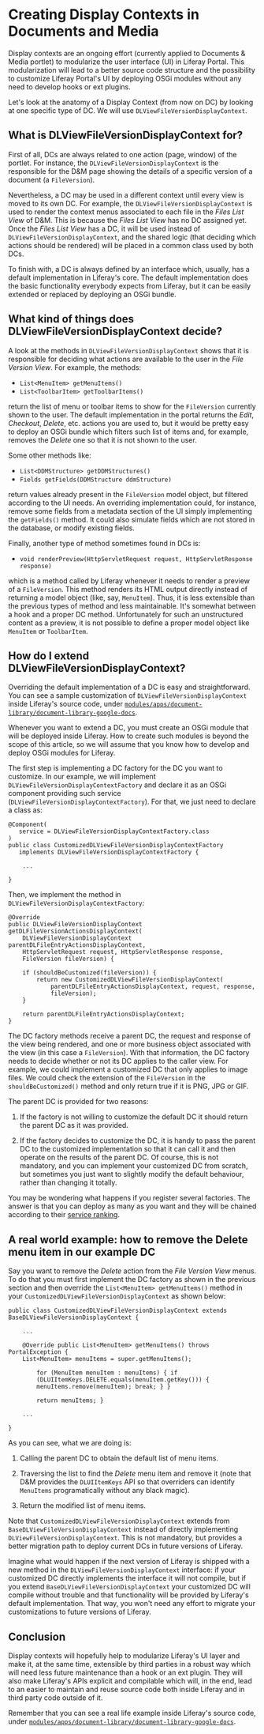 # Creating Display Contexts in Documents and Media

Display contexts are an ongoing effort (currently applied to Documents & Media
portlet) to modularize the user interface (UI) in Liferay Portal. This
modularization will lead to a better source code structure and the possibility
to customize Liferay Portal's UI by deploying OSGi modules without any need to
develop hooks or ext plugins.

Let's look at the anatomy of a Display Context (from now on DC) by looking at
one specific type of DC. We will use `DLViewFileVersionDisplayContext`.

## What is DLViewFileVersionDisplayContext for?

First of all, DCs are always related to one action (page, window) of the
portlet. For instance, the `DLViewFileVersionDisplayContext` is the responsible
for the D&M page showing the details of a specific version of a document (a
`FileVersion`).

Nevertheless, a DC may be used in a different context until every view is moved
to its own DC. For example, the `DLViewFileVersionDisplayContext` is used to
render the context menus associated to each file in the *Files List View* of
D&M. This is because the *Files List View* has no DC assigned yet. Once the
*Files List View* has a DC, it will be used instead of
`DLViewFileVersionDisplayContext`, and the shared logic (that deciding which
actions should be rendered) will be placed in a common class used by both DCs.

To finish with, a DC is always defined by an interface which, usually, has a
default implementation in Liferay's core. The default implementation does the
basic functionality everybody expects from Liferay, but it can be easily
extended or replaced by deploying an OSGi bundle.

## What kind of things does DLViewFileVersionDisplayContext decide?

A look at the methods in `DLViewFileVersionDisplayContext` shows that it is
responsible for deciding what actions are available to the user in the *File
Version View*. For example, the methods:

- `List<MenuItem> getMenuItems()`
- `List<ToolbarItem> getToolbarItems()`

return the list of menu or toolbar items to show for the `FileVersion` currently
shown to the user. The default implementation in the portal returns the *Edit*,
*Checkout*, *Delete*, etc. actions you are used to, but it would be pretty easy
to deploy an OSGi bundle which filters such list of items and, for example,
removes the *Delete* one so that it is not shown to the user.

Some other methods like:

- `List<DDMStructure> getDDMStructures()`
- `Fields getFields(DDMStructure ddmStructure)`

return values already present in the `FileVersion` model object, but filtered
according to the UI needs. An overriding implementation could, for instance,
remove some fields from a metadata section of the UI simply implementing the
`getFields()` method. It could also simulate fields which are not stored in the
database, or modify existing fields.

Finally, another type of method sometimes found in DCs is:

- `void renderPreview(HttpServletRequest request, HttpServletResponse response)`

which is a method called by Liferay whenever it needs to render a preview of a
`FileVersion`. This method renders its HTML output directly instead of returning
a model object (like, say, `MenuItem`). Thus, it is less extensible than the
previous types of method and less maintainable. It's somewhat between a hook and
a proper DC method. Unfortunately for such an unstructured content as a preview,
it is not possible to define a proper model object like `MenuItem` or
`ToolbarItem`.

## How do I extend DLViewFileVersionDisplayContext?

Overriding the default implementation of a DC is easy and straightforward. You
can see a sample customization of `DLViewFileVersionDisplayContext` inside
Liferay's source code, under
[`modules/apps/document-library/document-library-google-docs`](https://github.com/liferay/liferay-portal/tree/master/modules/apps/document-library/document-library-google-docs).

Whenever you want to extend a DC, you must create an OSGi module that will be
deployed inside Liferay. How to create such modules is beyond the scope of this
article, so we will assume that you know how to develop and deploy OSGi modules
for Liferay.

The first step is implementing a DC factory for the DC you want to customize. In
our example, we will implement `DLViewFileVersionDisplayContextFactory` and
declare it as an OSGi component providing such service
(`DLViewFileVersionDisplayContextFactory`). For that, we just need to declare a
class as:

    @Component(
       service = DLViewFileVersionDisplayContextFactory.class
    )
    public class CustomizedDLViewFileVersionDisplayContextFactory
       implements DLViewFileVersionDisplayContextFactory {

        ...

    }

Then, we implement the method in `DLViewFileVersionDisplayContextFactory`: 

    @Override
    public DLViewFileVersionDisplayContext getDLFileVersionActionsDisplayContext(
        DLViewFileVersionDisplayContext parentDLFileEntryActionsDisplayContext,
        HttpServletRequest request, HttpServletResponse response,
        FileVersion fileVersion) {

        if (shouldBeCustomized(fileVersion)) {
            return new CustomizedDLViewFileVersionDisplayContext(
                parentDLFileEntryActionsDisplayContext, request, response,
                fileVersion);
        }

        return parentDLFileEntryActionsDisplayContext;
    }

The DC factory methods receive a parent DC, the request and response of the view
being rendered, and one or more business object associated with the view (in
this case a `FileVersion`). With that information, the DC factory needs to
decide whether or not its DC applies to the caller view. For example, we could
implement a customized DC that only applies to image files. We could check the
extension of the `FileVersion` in the `shouldBeCustomized()` method and only
return true if it is PNG, JPG or GIF.

The parent DC is provided for two reasons:

1. If the factory is not willing to customize the default DC it should return
the parent DC as it was provided.

2. If the factory decides to customize the DC, it is handy to pass the parent DC
to the customized implementation so that it can call it and then operate on the
results of the parent DC. Of course, this is not mandatory, and you can
implement your customized DC from scratch, but sometimes you just want to
slightly modify the default behaviour, rather than changing it totally.

You may be wondering what happens if you register several factories. The answer
is that you can deploy as many as you want and they will be chained according to
their [service ranking](http://www.osgi.org/javadoc/r4v42/org/osgi/framework/Constants.html#SERVICE%5FRANKING).

## A real world example: how to remove the Delete menu item in our example DC

Say you want to remove the *Delete* action from the *File Version View* menus.
To do that you must first implement the DC factory as shown in the previous
section and then override the `List<MenuItem> getMenuItems()` method in your
`CustomizedDLViewFileVersionDisplayContext` as shown below:

    public class CustomizedDLViewFileVersionDisplayContext extends
    BaseDLViewFileVersionDisplayContext {

        ...

        @Override public List<MenuItem> getMenuItems() throws PortalException {
        List<MenuItem> menuItems = super.getMenuItems();

            for (MenuItem menuItem : menuItems) { if
            (DLUIItemKeys.DELETE.equals(menuItem.getKey())) {
            menuItems.remove(menuItem); break; } }

            return menuItems; }

        ...

    }

As you can see, what we are doing is:

1.  Calling the parent DC to obtain the default list of menu items.

2.  Traversing the list to find the *Delete* menu item and remove it (note that
    D&M provides the `DLUIItemKeys` API so that overriders can identify
    `MenuItems` programatically without any black magic).

3.  Return the modified list of menu items.

Note that `CustomizedDLViewFileVersionDisplayContext` extends from
`BaseDLViewFileVersionDisplayContext` instead of directly implementing
`DLViewFileVersionDisplayContext`. This is not mandatory, but provides a better
migration path to deploy current DCs in future versions of Liferay.

Imagine what would happen if the next version of Liferay is shipped with a new
method in the `DLViewFileVersionDisplayContext` interface: if your customized DC
directly implements the interface it will not compile, but if you extend
`BaseDLViewFileVersionDisplayContext` your customized DC will compile without
trouble and that functionality will be provided by Liferay's default
implementation. That way, you won't need any effort to migrate your
customizations to future versions of Liferay.

## Conclusion

Display contexts will hopefully help to modularize Liferay's UI layer and make
it, at the same time, extensible by third parties in a robust way which will
need less future maintenance than a hook or an ext plugin. They will also make
Liferay's APIs explicit and compilable which will, in the end, lead to an easier
to maintain and reuse source code both inside Liferay and in third party code
outside of it.

Remember that you can see a real life example inside Liferay's source code,
under
[`modules/apps/document-library/document-library-google-docs`](https://github.com/liferay/liferay-portal/tree/master/modules/apps/document-library/document-library-google-docs).
